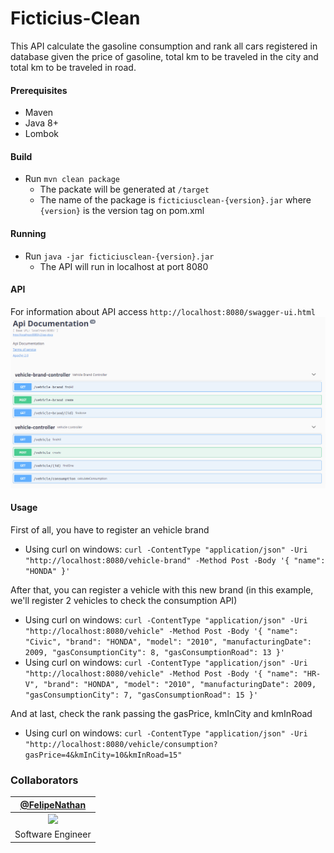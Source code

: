 # Ficticius-Clean

This API calculate the gasoline consumption and rank all cars registered in database given the price of gasoline, total km to be traveled in the city and total km to be traveled in road.

#### Prerequisites
* Maven
* Java 8+ 
* Lombok

#### Build
* Run `mvn clean package`
    * The packate will be generated at `/target`
    * The name of the package is `ficticiusclean-{version}.jar` where `{version}` is the version tag on pom.xml
    
#### Running
* Run `java -jar ficticiusclean-{version}.jar`
    * The API will run in localhost at port 8080 
    
#### API
For information about API access `http://localhost:8080/swagger-ui.html`
![api doc](/images/api-doc.png?raw=true)
    
#### Usage
First of all, you have to register an vehicle brand
* Using curl on windows: `curl -ContentType "application/json" -Uri "http://localhost:8080/vehicle-brand" -Method Post -Body '{ "name": "HONDA" }'`

After that, you can register a vehicle with this new brand (in this example, we'll register 2 vehicles to check the consumption API)
* Using curl on windows: `curl -ContentType "application/json" -Uri "http://localhost:8080/vehicle" -Method Post -Body '{ "name": "Civic", "brand": "HONDA", "model": "2010", "manufacturingDate": 2009, "gasConsumptionCity": 8, "gasConsumptionRoad": 13 }'`
* Using curl on windows: `curl -ContentType "application/json" -Uri "http://localhost:8080/vehicle" -Method Post -Body '{ "name": "HR-V", "brand": "HONDA", "model": "2010", "manufacturingDate": 2009, "gasConsumptionCity": 7, "gasConsumptionRoad": 15 }'`

And at last, check the rank passing the gasPrice, kmInCity and kmInRoad
* Using curl on windows: `curl -ContentType "application/json" -Uri "http://localhost:8080/vehicle/consumption?gasPrice=4&kmInCity=10&kmInRoad=15"`

### Collaborators
| [@FelipeNathan][felipenathan] |
| :-------------------------------: |
|       ![][p_felipenathan]         |
|         Software Engineer         |

[felipenathan]: http://github.com/FelipeNathan
[p_felipenathan]: https://avatars2.githubusercontent.com/u/16759812?s=100&v=4git
